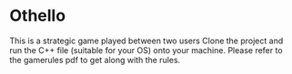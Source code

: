 # Othello
This is a strategic game played between two users
Clone the project and run the C++ file (suitable for your OS) onto your machine.
Please refer to the gamerules pdf to get along with the rules.
